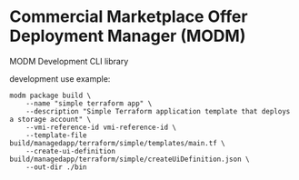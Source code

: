 # Commercial Marketplace Offer Deployment Manager (MODM)

MODM Development CLI library


development use example:

```
modm package build \
    --name "simple terraform app" \
    --description "Simple Terraform application template that deploys a storage account" \
    --vmi-reference-id vmi-reference-id \
    --template-file build/managedapp/terraform/simple/templates/main.tf \
    --create-ui-definition build/managedapp/terraform/simple/createUiDefinition.json \
    --out-dir ./bin

```